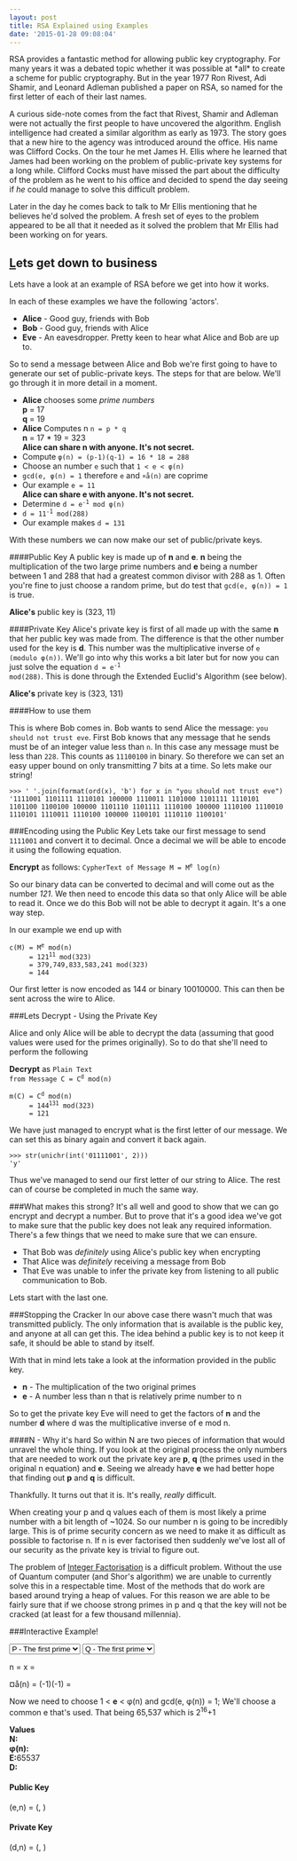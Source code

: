 ```yaml
---
layout: post
title: RSA Explained using Examples
date: '2015-01-28 09:08:04'
---
```


<link rel='stylesheet' href='https://www.devslash.net/assets/css/extras.css'/>
RSA provides a fantastic method for allowing public key cryptography. For many years it was a debated topic whether it was possible at *all* to create a scheme for public cryptography. But in the year 1977 Ron Rivest, Adi Shamir, and Leonard Adleman published a paper on RSA, so named for the first letter of each of their last names. 

<div class='sidenote'>
<div class='exclaim'>
</div>
<p>
A curious side-note comes from the fact that Rivest, Shamir and Adleman were not actually the first people to have uncovered the algorithm. English intelligence had created a similar algorithm as early as 1973. The story goes that a new hire to the agency was introduced around the office. His name was Clifford Cocks. On the tour he met James H. Ellis where he learned that James had been working on the problem of public-private key systems for a long while. Clifford Cocks must have missed the part about the difficulty of the problem as he went to his office and decided to spend the day seeing if <i>he</i> could manage to solve this difficult problem. 
</p>
<p>
Later in the day he comes back to talk to Mr Ellis mentioning that he believes he'd solved the problem. A fresh set of eyes to the problem appeared to be all that it needed as it solved the problem that Mr Ellis had been working on for years.</p>
</div>

## [L](https://www.youtube.com/watch?v=ZSS5dEeMX64)ets get down to business
Lets have a look at an example of RSA before we get into how it works.

In each of these examples we have the following 'actors'. 

 * **Alice** - Good guy, friends with Bob
 * **Bob** - Good guy, friends with Alice
 * **Eve** - An eavesdropper. Pretty keen to hear what Alice and Bob are up to.
 
So to send a message between Alice and Bob we're first going to have to generate our set of public-private keys. The steps for that are below. We'll go through it in more detail in a moment.
 
 

 - **Alice** chooses  some *prime numbers* <br/>
**p** = 17 <br/>
**q** = 19
 - **Alice** Computes n `n = p * q`<br/> 
**n** = 17 * 19 = 323 <br/>
**Alice can share n with anyone. It's not secret.**
 - Compute `φ(n) = (p-1)(q-1) = 16 * 18 = 288`
 - Choose an number `e` such that `1 < e < φ(n)`
  -  `gcd(e, φ(n) = 1` therefore `e` and `¤å(n)` are coprime 
  - Our example `e = 11`<br/>
 __Alice can share e with anyone. It's not secret.__
 - Determine <code>d = e<sup>-1</sup> mod φ(n)</code>
  - <code>d = 11<sup>-1</sup> mod(288)</code>
  - Our example makes `d = 131`
 
With these numbers we can now make our set of public/private keys. 

####Public Key
A public key is made up of **n** and **e**. **n** being the multiplication of the two large prime numbers and **e** being a number between 1 and 288 that had a greatest common divisor with 288 as 1. Often you're fine to just choose a random prime, but do test that `gcd(e, φ(n)) = 1` is true.  

<span class='emphasize'>**Alice's** public key is (323, 11)

####Private Key
Alice's private key is first of all made up with the same **n** that her public key was made from. The difference is that the other number used for the key is **d**. This number was the multiplicative inverse of `e (modulo φ(n))`. We'll go into why this works a bit later but for now you can just solve the equation <code>d = e<sup>-1</sup> mod(288)</code>. This is done through the Extended Euclid's Algorithm (see below). 

<span class='emphasize'>**Alice's** private key is (323, 131)

####How to use them

This is where Bob comes in. Bob wants to send Alice the message: `you should not trust eve`. First Bob knows that any message that he sends must be of an integer value less than `n`. In this case any message must be less than `228`. This counts as `11100100` in binary. So therefore we can set an easy upper bound on only transmitting 7 bits at a time. So lets make our string!

~~~
>>> ' '.join(format(ord(x), 'b') for x in "you should not trust eve")
'1111001 1101111 1110101 100000 1110011 1101000 1101111 1110101 1101100 1100100 100000 1101110 1101111 1110100 100000 1110100 1110010 1110101 1110011 1110100 100000 1100101 1110110 1100101'
~~~

###Encoding using the Public Key
Lets take our first message to send `1111001` and convert it to decimal. Once a decimal we will be able to encode it using the following equation.

<span class='emphasize'>**Encrypt** as follows: <code>CypherText of Message M = M<sup>e</sup> log(n)</code>

So our binary data can be converted to decimal and will come out as the number *121*. We then need to encode this data so that only Alice will be able to read it. Once we do this Bob will not be able to decrypt it again. It's a one way step.

In our example we end up with 
<pre><code>c(M) = M<sup>e</sup> mod(n)
     = 121<sup>11</sup> mod(323)
     = 379,749,833,583,241 mod(323)
     = 144
</code></pre>
Our first letter is now encoded as 144 or binary 10010000. This can then be sent across the wire to Alice.

###Lets Decrypt - Using the Private Key

Alice and only Alice will be able to decrypt the data (assuming that good values were used for the primes originally). So to do that she'll need to perform the following

<span class='emphasize'>**Decrypt** as <code>Plain Text from Message C = C<sup>d</sup> mod(n) </code>
<pre><code>m(C) = C<sup>d</sup> mod(n)
     = 144<sup>131</sup> mod(323)
     = 121
</code></pre>
We have just managed to encrypt what is the first letter of our message. We can set this as binary again and convert it back again.

```
>>> str(unichr(int('01111001', 2)))
'y'
```

Thus we've managed to send our first letter of our string to Alice. The rest can of course be completed in much the same way. 

###What makes this strong?
It's all well and good to show that we can go encrypt and decrypt a number. But to prove that it's a good idea we've got to make sure that the public key does not leak any required information. There's a few things that we need to make sure that we can ensure.

 * That Bob was *definitely* using Alice's public key when encrypting
 * That Alice was *definitely* receiving a message from Bob
 * That Eve was unable to infer the private key from listening to all public communication to Bob.
 
Lets start with the last one.

###Stopping the Cracker
In our above case there wasn't much that was transmitted publicly. The only information that is available is the public key, and anyone at all can get this. The idea behind a public key is to not keep it safe, it should be able to stand by itself. 

With that in mind lets take a look at the information provided in the public key. 

 * **n** - The multiplication of the two original primes
 * **e** - A number less than n that is relatively prime number to n 
 
So to get the private key Eve will need to get the factors of **n** and the number **d** where d was the multiplicative inverse of e mod n. 

####N - Why it's hard
So within N are two pieces of information that would unravel the whole thing. If you look at the original process the only numbers that are needed to work out the private key are **p**, **q** (the primes used in the original n equation) and **e**. Seeing we already have **e** we had better hope that finding out **p** and **q** is difficult. 

Thankfully. It turns out that it is. It's really, *really* difficult. 

When creating your p and q values each of them is most likely a prime number with a bit length of ~1024. So our number n is going to be incredibly large. This is of prime security concern as we need to make it as difficult as possible to factorise n. If n is ever factorised then suddenly we've lost all of our security as the private key is trivial to figure out. 

The problem of [Integer Factorisation](http://en.wikipedia.org/wiki/Integer_factorization) is a difficult problem. Without the use of Quantum computer (and Shor's algorithm) we are unable to currently solve this in a respectable time. Most of the methods that do work are based around trying a heap of values. For this reason we are able to be fairly sure that if we choose strong primes in p and q that the key will not be cracked (at least for a few thousand millennia).

###Interactive Example!

<select id='psel'>
  <option selected='selected'>P - The first prime</option>
  <option>4001</option>
  <option>4003</option>
  <option>4007</option>
  <option>4013</option>
  <option>4019</option>
  <option>4021</option>
  <option>4027</option>
  <option>4049</option>
  <option>4051</option>
  <option>4057</option>
  <option>4073</option>
  <option>4079</option>
  <option>4091</option>
  <option>4093</option>
  <option>4099</option>
  <option>4111</option>
  <option>4127</option>
  <option>4129</option>
  <option>4133</option>
  <option>4139</option>
  <option>4153</option>
  <option>4157</option>
  <option>4159</option>
  <option>4177</option>
  <option>4201</option>
  <option>4211</option>
  <option>4217</option>
  <option>4219</option>
  <option>4229</option>
  <option>4231</option>
  <option>4241</option>
  <option>4243</option>
  <option>4253</option>
  <option>4259</option>
  <option>4261</option>
  <option>4271</option>
  <option>4273</option>
  <option>4283</option>
  <option>4289</option>
  <option>4297</option>
  <option>4327</option>
  <option>4337</option>
  <option>4339</option>
  <option>4349</option>
  <option>4357</option>
  <option>4363</option>
  <option>4373</option>
  <option>4391</option>
  <option>4397</option>
  <option>4409</option>
  <option>4421</option>
  <option>4423</option>
  <option>4441</option>
  <option>4447</option>
  <option>4451</option>
  <option>4457</option>
  <option>4463</option>
  <option>4481</option>
  <option>4483</option>
  <option>4493</option>
  <option>4507</option>
  <option>4513</option>
  <option>4517</option>
  <option>4519</option>
  <option>4523</option>
  <option>4547</option>
  <option>4549</option>
  <option>4561</option>
  <option>4567</option>
  <option>4583</option>
  <option>4591</option>
  <option>4597</option>
  <option>4603</option>
  <option>4621</option>
  <option>4637</option>
  <option>4639</option>
  <option>4643</option>
  <option>4649</option>
  <option>4651</option>
  <option>4657</option>
  <option>4663</option>
  <option>4673</option>
  <option>4679</option>
  <option>4691</option>
  <option>4703</option>
  <option>4721</option>
  <option>4723</option>
  <option>4729</option>
  <option>4733</option>
  <option>4751</option>
  <option>4759</option>
  <option>4783</option>
  <option>4787</option>
  <option>4789</option>
  <option>4793</option>
  <option>4799</option>
  <option>4801</option>
  <option>4813</option>
  <option>4817</option>
  <option>4831</option>
  <option>4861</option>
  <option>4871</option>
  <option>4877</option>
  <option>4889</option>
  <option>4903</option>
  <option>4909</option>
  <option>4919</option>
  <option>4931</option>
  <option>4933</option>
  <option>4937</option>
  <option>4943</option>
  <option>4951</option>
  <option>4957</option>
  <option>4967</option>
  <option>4969</option>
  <option>4973</option>
  <option>4987</option>
  <option>4993</option>
  <option>4999</option>
</select>

<select id='qsel'>
<option selected='selected'>Q - The first prime</option>
  <option>4001</option>
  <option>4003</option>
  <option>4007</option>
  <option>4013</option>
  <option>4019</option>
  <option>4021</option>
  <option>4027</option>
  <option>4049</option>
  <option>4051</option>
  <option>4057</option>
  <option>4073</option>
  <option>4079</option>
  <option>4091</option>
  <option>4093</option>
  <option>4099</option>
  <option>4111</option>
  <option>4127</option>
  <option>4129</option>
  <option>4133</option>
  <option>4139</option>
  <option>4153</option>
  <option>4157</option>
  <option>4159</option>
  <option>4177</option>
  <option>4201</option>
  <option>4211</option>
  <option>4217</option>
  <option>4219</option>
  <option>4229</option>
  <option>4231</option>
  <option>4241</option>
  <option>4243</option>
  <option>4253</option>
  <option>4259</option>
  <option>4261</option>
  <option>4271</option>
  <option>4273</option>
  <option>4283</option>
  <option>4289</option>
  <option>4297</option>
  <option>4327</option>
  <option>4337</option>
  <option>4339</option>
  <option>4349</option>
  <option>4357</option>
  <option>4363</option>
  <option>4373</option>
  <option>4391</option>
  <option>4397</option>
  <option>4409</option>
  <option>4421</option>
  <option>4423</option>
  <option>4441</option>
  <option>4447</option>
  <option>4451</option>
  <option>4457</option>
  <option>4463</option>
  <option>4481</option>
  <option>4483</option>
  <option>4493</option>
  <option>4507</option>
  <option>4513</option>
  <option>4517</option>
  <option>4519</option>
  <option>4523</option>
  <option>4547</option>
  <option>4549</option>
  <option>4561</option>
  <option>4567</option>
  <option>4583</option>
  <option>4591</option>
  <option>4597</option>
  <option>4603</option>
  <option>4621</option>
  <option>4637</option>
  <option>4639</option>
  <option>4643</option>
  <option>4649</option>
  <option>4651</option>
  <option>4657</option>
  <option>4663</option>
  <option>4673</option>
  <option>4679</option>
  <option>4691</option>
  <option>4703</option>
  <option>4721</option>
  <option>4723</option>
  <option>4729</option>
  <option>4733</option>
  <option>4751</option>
  <option>4759</option>
  <option>4783</option>
  <option>4787</option>
  <option>4789</option>
  <option>4793</option>
  <option>4799</option>
  <option>4801</option>
  <option>4813</option>
  <option>4817</option>
  <option>4831</option>
  <option>4861</option>
  <option>4871</option>
  <option>4877</option>
  <option>4889</option>
  <option>4903</option>
  <option>4909</option>
  <option>4919</option>
  <option>4931</option>
  <option>4933</option>
  <option>4937</option>
  <option>4943</option>
  <option>4951</option>
  <option>4957</option>
  <option>4967</option>
  <option>4969</option>
  <option>4973</option>
  <option>4987</option>
  <option>4993</option>
  <option>4999</option>
</select>

n = <span id='p'></span> x <span id='q'></span> = <span id='ans'></span>

¤å(n) = (<span id='pine'></span>-1)(<span id='qine'></span>-1) = <span id='secresult'></span>

Now we need to choose 1 < **e** < φ(n) and gcd(e, φ(n)) = 1;
We'll choose a common e that's used. That being  65,537 which is 2<sup>16</sup>+1



<b>Values</b><br/>
<b>N:</b><span id='ansn'></span><br/>
<b>φ(n):</b><span id='ansg'></span><br/>
<b>E:</b>65537<br/>
<b>D:</b><span id='ansd'></span>


<h4>Public Key</h4>

(e,n) = (<span id='pe'></span>, <span id='pn'></span>)


<h4>Private Key</h4>

(d,n) = (<span id='rd'></span>, <span id='rn'></span>)


<script src="https://ajax.googleapis.com/ajax/libs/jquery/2.1.3/jquery.min.js"></script>
<script>
//Populate the primes
$("#psel").change(function(){$("#p").text(this.value);checkN()})
$("#qsel").change(function(){$("#q").text(this.value);checkN()})

function checkN(){
	var p = +$("#psel").val()
	var q = +$("#qsel").val()

	if(isNaN(p) || isNaN(q))
		return;

	var n = p*q;
	var t = (p-1)*(q-1)
	$("#ans").text(n)
	$("#ansn").text(n)
	$("#pn").text(n)
	$("#rn").text(n)
	$("#ansg").text(t)

	$("#pine").text(p)
	$("#qine").text(q)
	$("#secresult").text(t)

	res = xgcd(65537, t)[0]
	if(res < 0)
		res = res + t;

	$("#ansd").text(res);
	$("#pe").text('65537')
	$("#rd").text(res)

}


function xgcd(a, b) { 

	if (b == 0) {
		return [1, 0, a];
	}

	temp = xgcd(b, a % b);
	x = temp[0];
	y = temp[1];
	d = temp[2];
	return [y, x-y*Math.floor(a/b), d];
}
</script>
